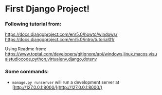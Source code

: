 # First Django Project!

### Following tutorial from:
https://docs.djangoproject.com/en/5.0/howto/windows/
https://docs.djangoproject.com/en/5.0/intro/tutorial01/

Using Readme from: https://www.toptal.com/developers/gitignore/api/windows,linux,macos,visualstudiocode,python,virtualenv,django,dotenv


### Some commands:
* `manage.py runserver` will run a development server at [http://127.0.0.1:8000/](http://127.0.0.1:8000/)